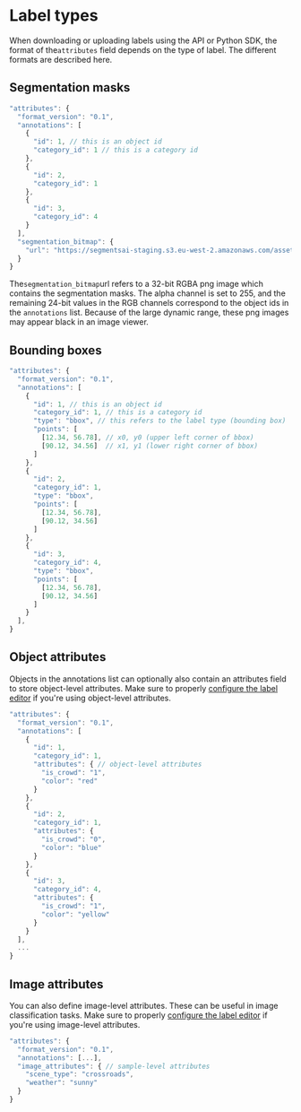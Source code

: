 # Label types

When downloading or uploading labels using the API or Python SDK, the format of the`attributes` field depends on the type of label. The different formats are described here.

## Segmentation masks

```javascript
"attributes": {
  "format_version": "0.1",
  "annotations": [
    {
      "id": 1, // this is an object id
      "category_id": 1 // this is a category id
    },
    {
      "id": 2, 
      "category_id": 1
    },
    {
      "id": 3, 
      "category_id": 4
    }
  ],
  "segmentation_bitmap": {
    "url": "https://segmentsai-staging.s3.eu-west-2.amazonaws.com/assets/davy/ddf55e99-1a6f-42d2-83e9-8657de3259a1.png"
  }
}
```

The`segmentation_bitmap`url refers to a 32-bit RGBA png image which contains the segmentation masks. The alpha channel is set to 255, and the remaining 24-bit values in the RGB channels correspond to the object ids in the `annotations` list. Because of the large dynamic range, these png images may appear black in an image viewer.

## Bounding boxes

```javascript
"attributes": {
  "format_version": "0.1",
  "annotations": [
    {
      "id": 1, // this is an object id
      "category_id": 1, // this is a category id
      "type": "bbox", // this refers to the label type (bounding box)
      "points": [
        [12.34, 56.78], // x0, y0 (upper left corner of bbox)
        [90.12, 34.56]  // x1, y1 (lower right corner of bbox)
      ]
    },
    {
      "id": 2, 
      "category_id": 1,
      "type": "bbox",
      "points": [
        [12.34, 56.78],
        [90.12, 34.56]
      ]
    },
    {
      "id": 3, 
      "category_id": 4,
      "type": "bbox",
      "points": [
        [12.34, 56.78],
        [90.12, 34.56]
      ]
    }
  ],
}
```

## Object attributes

Objects in the annotations list can optionally also contain an attributes field to store object-level attributes. Make sure to properly [configure the label editor](configure-label-editor.md) if you're using object-level attributes.

```javascript
"attributes": {
  "format_version": "0.1",
  "annotations": [
    {
      "id": 1, 
      "category_id": 1,
      "attributes": { // object-level attributes
        "is_crowd": "1",
        "color": "red"
      }
    },
    {
      "id": 2, 
      "category_id": 1,
      "attributes": {
        "is_crowd": "0",
        "color": "blue"
      }
    },
    {
      "id": 3, 
      "category_id": 4,
      "attributes": {
        "is_crowd": "1",
        "color": "yellow"
      }
    }
  ],
  ...
}
```

## Image attributes

You can also define image-level attributes. These can be useful in image classification tasks. Make sure to properly [configure the label editor](configure-label-editor.md) if you're using image-level attributes.

```javascript
"attributes": {
  "format_version": "0.1",
  "annotations": [...],
  "image_attributes": { // sample-level attributes
    "scene_type": "crossroads",
    "weather": "sunny"
  }
}
```

